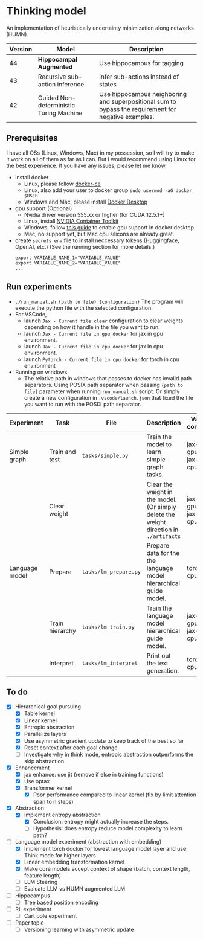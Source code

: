 # Thinking model

An implementation of heuristically uncertainty minimization along networks (HUMN).

| Version | Model                                   | Description                                                                                          |
| ------- | --------------------------------------- | ---------------------------------------------------------------------------------------------------- |
| 44      | **Hippocampal Augmented**               | Use hippocampus for tagging                                                                          |
| 43      | Recursive sub-action inference          | Infer sub-actions instead of states                                                                  |
| 42      | Guided Non-deterministic Turing Machine | Use hippocampus neighboring and superpositional sum to bypass the requirement for negative examples. |

## Prerequisites

I have all OSs (Linux, Windows, Mac) in my possession, so I will try to make it work on all of them as far as I can.
But I would recommend using Linux for the best experience.
If you have any issues, please let me know.

-   install docker
    -   Linux, please follow [docker-ce](https://www.linode.com/docs/guides/installing-and-using-docker-on-ubuntu-and-debian/)
    -   Linux, also add your user to docker group `sudo usermod -aG docker $USER`
    -   Windows and Mac, please install [Docker Desktop](https://www.docker.com/products/docker-desktop)
-   gpu support (Optional)
    -   Nvidia driver version 555.xx or higher (for CUDA 12.5.1+)
    -   Linux, install [NVIDIA Container Toolkit](https://docs.nvidia.com/datacenter/cloud-native/container-toolkit/latest/install-guide.html)
    -   Windows, follow [this guide](https://docs.docker.com/desktop/gpu/) to enable gpu support in docker desktop.
    -   Mac, no support yet, but Mac cpu silicons are already great.
-   create `secrets.env` file to install neccessary tokens (Huggingface, OpenAI, etc.) (See the running section for more details.)
    ```
    export VARIABLE_NAME_1="VARIABLE_VALUE"
    export VARIABLE_NAME_2="VARIABLE_VALUE"
    ...
    ```

## Run experiments

-   `./run_manual.sh {path to file} {configuration}` The program will execute the python file with the selected configuration.
-   For VSCode,
    -   launch `Jax - Current file clear` configuration to clear weights depending on how it handle in the file you want to run.
    -   launch `Jax - Current file in gpu docker` for jax in gpu environment.
    -   launch `Jax - Current file in cpu docker` for jax in cpu environment.
    -   launch `Pytorch - Current file in cpu docker` for torch in cpu environment
-   Running on windows
    -   The relative path in windows that passes to docker has invalid path separators. Using POSIX path separator when passing `{path to file}` parameter when running `run_manual.sh` script. Or simply create a new configuration in `.vscode/launch.json` that fixed the file you want to run with the POSIX path separator.

| Experiment     | Task            | File                  | Description                                                                            | Valid configs    | Required env vars        |
| -------------- | --------------- | --------------------- | -------------------------------------------------------------------------------------- | ---------------- | ------------------------ |
| Simple graph   | Train and test  | `tasks/simple.py`     | Train the model to learn simple graph tasks.                                           | jax-gpu, jax-cpu | -                        |
|                | Clear weight    |                       | Clear the weight in the model. (Or simply delete the weight direction in `./artifacts` | jax-gpu, jax-cpu | -                        |
| Language model | Prepare         | `tasks/lm_prepare.py` | Prepare data for the the language model hierarchical guide model.                      | torch-cpu        | HF_TOKEN, OPENAI_API_KEY |
|                | Train hierarchy | `tasks/lm_train.py`   | Train the language model hierarchical guide model.                                     | jax-gpu, jax-cpu | -                        |
|                | Interpret       | `tasks/lm_interpret`  | Print out the text generation.                                                         | torch-cpu        | HF_TOKEN                 |

## To do

-   [x] Hierarchical goal pursuing
    -   [x] Table kernel
    -   [x] Linear kernel
    -   [x] Entropic abstraction
    -   [x] Parallelize layers
    -   [x] Use asymmetric gradient update to keep track of the best so far
    -   [x] Reset context after each goal change
    -   [ ] Investigate why in think mode, entropic abstraction outperforms the skip abstraction.
-   [x] Enhancement
    -   [x] jax enhance: use jit (remove if else in training functions)
    -   [x] Use optax
    -   [x] Transformer kernel
        -   [x] Poor performance compared to linear kernel (fix by limit attention span to n steps)
-   [x] Abstraction
    -   [x] Implement entropy abstraction
        -   [x] Conclusion: entropy might actually increase the steps.
        -   [ ] Hypothesis: does entropy reduce model complexity to learn path?
-   [ ] Language model experiment (abstraction with embedding)
    -   [x] Implement torch docker for lowest language model layer and use Think mode for higher layers
    -   [x] Linear embedding transformation kernel
    -   [x] Make core models accept context of shape (batch, context length, feature length)
    -   [ ] LLM Steering
    -   [ ] Evaluate LLM vs HUMN augmented LLM
-   [ ] Hippocampus
    -   [ ] Tree based position encoding
-   [ ] RL experiment
    -   [ ] Cart pole experiment
-   [ ] Paper topic
    -   [ ] Versioning learning with asymmetric update
